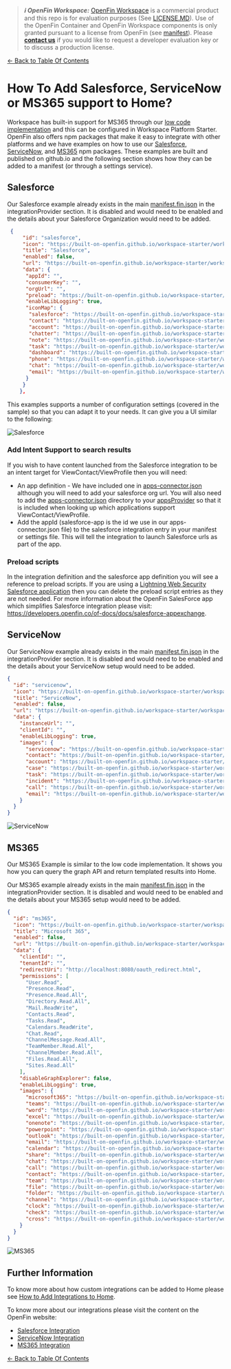 > **_:information_source: OpenFin Workspace:_** [OpenFin Workspace](https://www.openfin.co/workspace/) is a commercial product and this repo is for evaluation purposes (See [LICENSE.MD](../LICENSE.MD)). Use of the OpenFin Container and OpenFin Workspace components is only granted pursuant to a license from OpenFin (see [manifest](../public/manifest.fin.json)). Please [**contact us**](https://www.openfin.co/workspace/poc/) if you would like to request a developer evaluation key or to discuss a production license.

[<- Back to Table Of Contents](../README.md)

# How To Add Salesforce, ServiceNow or MS365 support to Home?

Workspace has built-in support for MS365 through our [low code implementation](./how-to-setup-low-code-integrations.md) and this can be configured in Workspace Platform Starter. OpenFin also offers npm packages that make it easy to integrate with other platforms and we have examples on how to use our [Salesforce](../../integrate-with-salesforce/README.md), [ServiceNow](../../integrate-with-servicenow/README.md), and [MS365](../../integrate-with-ms365/README.md) npm packages. These examples are built and published on github.io and the following section shows how they can be added to a manifest (or through a settings service).

## Salesforce

Our Salesforce example already exists in the main [manifest.fin.json](../public/manifest.fin.json) in the integrationProvider section. It is disabled and would need to be enabled and the details about your Salesforce Organization would need to be added.

```json
 {
     "id": "salesforce",
     "icon": "https://built-on-openfin.github.io/workspace-starter/workspace/v20.0.0/integrate-with-salesforce/favicon.ico",
     "title": "Salesforce",
     "enabled": false,
     "url": "https://built-on-openfin.github.io/workspace-starter/workspace/v20.0.0/integrate-with-salesforce/js/modules/integrations/salesforce.bundle.js",
     "data": {
      "appId": "",
      "consumerKey": "",
      "orgUrl": "",
      "preload": "https://built-on-openfin.github.io/workspace-starter/workspace/v20.0.0/integrate-with-salesforce/js/preload.js",
      "enableLibLogging": true,
      "iconMap": {
       "salesforce": "https://built-on-openfin.github.io/workspace-starter/workspace/v20.0.0/integrate-with-salesforce/images/salesforce.svg",
       "contact": "https://built-on-openfin.github.io/workspace-starter/workspace/v20.0.0/integrate-with-salesforce/images/contact.svg",
       "account": "https://built-on-openfin.github.io/workspace-starter/workspace/v20.0.0/integrate-with-salesforce/images/account.svg",
       "chatter": "https://built-on-openfin.github.io/workspace-starter/workspace/v20.0.0/integrate-with-salesforce/images/chatter.svg",
       "note": "https://built-on-openfin.github.io/workspace-starter/workspace/v20.0.0/integrate-with-salesforce/images/note.svg",
       "task": "https://built-on-openfin.github.io/workspace-starter/workspace/v20.0.0/integrate-with-salesforce/images/task.svg",
       "dashboard": "https://built-on-openfin.github.io/workspace-starter/workspace/v20.0.0/integrate-with-salesforce/images/dashboard.svg",
       "phone": "https://built-on-openfin.github.io/workspace-starter/workspace/v20.0.0/integrate-with-salesforce/images/phone.svg",
       "chat": "https://built-on-openfin.github.io/workspace-starter/workspace/v20.0.0/integrate-with-salesforce/images/chat.svg",
       "email": "https://built-on-openfin.github.io/workspace-starter/workspace/v20.0.0/integrate-with-salesforce/images/email.svg"
      }
     }
    },
```

This examples supports a number of configuration settings (covered in the sample) so that you can adapt it to your needs. It can give you a UI similar to the following:

![Salesforce](./assets/home-salesforce.png)

### Add Intent Support to search results

If you wish to have content launched from the Salesforce integration to be an intent target for ViewContact/ViewProfile then you will need:

- An app definition - We have included one in [apps-connector.json](../public/common/apps-connector.json) although you will need to add your salesforce org url. You will also need to add the [apps-connector.json](../public/common/apps-connector.json) directory to your [appsProvider](./what-is-an-apps-provider.md) so that it is included when looking up which applications support ViewContact/ViewProfile.
- Add the appId (salesforce-app is the id we use in our apps-connector.json file) to the salesforce integration entry in your manifest or settings file. This will tell the integration to launch Salesforce urls as part of the app.

### Preload scripts

In the integration definition and the salesforce app definition you will see a reference to preload scripts. If you are using a [Lightning Web Security Salesforce application](https://developer.salesforce.com/docs/platform/lwc/guide/security-lwsec-intro.html) then you can delete the preload script entries as they are not needed. For more information about the OpenFin SalesForce app which simplifies Salesforce integration please visit: <https://developers.openfin.co/of-docs/docs/salesforce-appexchange>.

## ServiceNow

Our ServiceNow example already exists in the main [manifest.fin.json](../public/manifest.fin.json) in the integrationProvider section. It is disabled and would need to be enabled and the details about your ServiceNow setup would need to be added.

```json
{
  "id": "servicenow",
  "icon": "https://built-on-openfin.github.io/workspace-starter/workspace/v20.0.0/integrate-with-servicenow/favicon.ico",
  "title": "ServiceNow",
  "enabled": false,
  "url": "https://built-on-openfin.github.io/workspace-starter/workspace/v20.0.0/integrate-with-servicenow/js/integrations/servicenow.bundle.js",
  "data": {
    "instanceUrl": "",
    "clientId": "",
    "enableLibLogging": true,
    "images": {
      "servicenow": "https://built-on-openfin.github.io/workspace-starter/workspace/v20.0.0/integrate-with-servicenow/images/apps/servicenow.svg",
      "contact": "https://built-on-openfin.github.io/workspace-starter/workspace/v20.0.0/integrate-with-servicenow/images/types/contact.svg",
      "account": "https://built-on-openfin.github.io/workspace-starter/workspace/v20.0.0/integrate-with-servicenow/images/types/account.svg",
      "case": "https://built-on-openfin.github.io/workspace-starter/workspace/v20.0.0/integrate-with-servicenow/images/types/case.svg",
      "task": "https://built-on-openfin.github.io/workspace-starter/workspace/v20.0.0/integrate-with-servicenow/images/types/task.svg",
      "incident": "https://built-on-openfin.github.io/workspace-starter/workspace/v20.0.0/integrate-with-servicenow/images/types/incident.svg",
      "call": "https://built-on-openfin.github.io/workspace-starter/workspace/v20.0.0/integrate-with-servicenow/images/icons/call.svg",
      "email": "https://built-on-openfin.github.io/workspace-starter/workspace/v20.0.0/integrate-with-servicenow/images/icons/email.svg"
    }
  }
}
```

![ServiceNow](./assets/home-servicenow.png)

## MS365

Our MS365 Example is similar to the low code implementation. It shows you how you can query the graph API and return templated results into Home.

Our MS365 example already exists in the main [manifest.fin.json](../public/manifest.fin.json) in the integrationProvider section. It is disabled and would need to be enabled and the details about your MS365 setup would need to be added.

```json
{
  "id": "ms365",
  "icon": "https://built-on-openfin.github.io/workspace-starter/workspace/v20.0.0/integrate-with-ms365/favicon.ico",
  "title": "Microsoft 365",
  "enabled": false,
  "url": "https://built-on-openfin.github.io/workspace-starter/workspace/v20.0.0/integrate-with-ms365/js/integrations/ms365.bundle.js",
  "data": {
    "clientId": "",
    "tenantId": "",
    "redirectUri": "http://localhost:8080/oauth_redirect.html",
    "permissions": [
      "User.Read",
      "Presence.Read",
      "Presence.Read.All",
      "Directory.Read.All",
      "Mail.ReadWrite",
      "Contacts.Read",
      "Tasks.Read",
      "Calendars.ReadWrite",
      "Chat.Read",
      "ChannelMessage.Read.All",
      "TeamMember.Read.All",
      "ChannelMember.Read.All",
      "Files.Read.All",
      "Sites.Read.All"
    ],
    "disableGraphExplorer": false,
    "enableLibLogging": true,
    "images": {
      "microsoft365": "https://built-on-openfin.github.io/workspace-starter/workspace/v20.0.0/integrate-with-ms365/images/apps/microsoft365.svg",
      "teams": "https://built-on-openfin.github.io/workspace-starter/workspace/v20.0.0/integrate-with-ms365/images/apps/teams.svg",
      "word": "https://built-on-openfin.github.io/workspace-starter/workspace/v20.0.0/integrate-with-ms365/images/apps/word.svg",
      "excel": "https://built-on-openfin.github.io/workspace-starter/workspace/v20.0.0/integrate-with-ms365/images/apps/excel.svg",
      "onenote": "https://built-on-openfin.github.io/workspace-starter/workspace/v20.0.0/integrate-with-ms365/images/apps/onenote.svg",
      "powerpoint": "https://built-on-openfin.github.io/workspace-starter/workspace/v20.0.0/integrate-with-ms365/images/apps/powerpoint.svg",
      "outlook": "https://built-on-openfin.github.io/workspace-starter/workspace/v20.0.0/integrate-with-ms365/images/apps/outlook-mail.svg",
      "email": "https://built-on-openfin.github.io/workspace-starter/workspace/v20.0.0/integrate-with-ms365/images/icons/email.svg",
      "calendar": "https://built-on-openfin.github.io/workspace-starter/workspace/v20.0.0/integrate-with-ms365/images/icons/calendar.svg",
      "share": "https://built-on-openfin.github.io/workspace-starter/workspace/v20.0.0/integrate-with-ms365/images/icons/share.svg",
      "chat": "https://built-on-openfin.github.io/workspace-starter/workspace/v20.0.0/integrate-with-ms365/images/icons/chat.svg",
      "call": "https://built-on-openfin.github.io/workspace-starter/workspace/v20.0.0/integrate-with-ms365/images/icons/call.svg",
      "contact": "https://built-on-openfin.github.io/workspace-starter/workspace/v20.0.0/integrate-with-ms365/images/icons/contact.svg",
      "team": "https://built-on-openfin.github.io/workspace-starter/workspace/v20.0.0/integrate-with-ms365/images/icons/team.svg",
      "file": "https://built-on-openfin.github.io/workspace-starter/workspace/v20.0.0/integrate-with-ms365/images/icons/file.svg",
      "folder": "https://built-on-openfin.github.io/workspace-starter/workspace/v20.0.0/integrate-with-ms365/images/icons/folder.svg",
      "channel": "https://built-on-openfin.github.io/workspace-starter/workspace/v20.0.0/integrate-with-ms365/images/icons/channel.svg",
      "clock": "https://built-on-openfin.github.io/workspace-starter/workspace/v20.0.0/integrate-with-ms365/images/icons/clock.svg",
      "check": "https://built-on-openfin.github.io/workspace-starter/workspace/v20.0.0/integrate-with-ms365/images/icons/check.svg",
      "cross": "https://built-on-openfin.github.io/workspace-starter/workspace/v20.0.0/integrate-with-ms365/images/icons/cross.svg"
    }
  }
}
```

![MS365](./assets/home-ms365.png)

## Further Information

To know more about how custom integrations can be added to Home please see [How to Add Integrations to Home](./how-to-add-integrations-to-home.md).

To know more about our integrations please visit the content on the OpenFin website:

- [Salesforce Integration](https://developers.openfin.co/of-docs/docs/salesforce-integration)
- [ServiceNow Integration](https://developers.openfin.co/of-docs/docs/servicenow-integration)
- [MS365 Integration](https://developers.openfin.co/of-docs/docs/ms365-integration)

[<- Back to Table Of Contents](../README.md)
